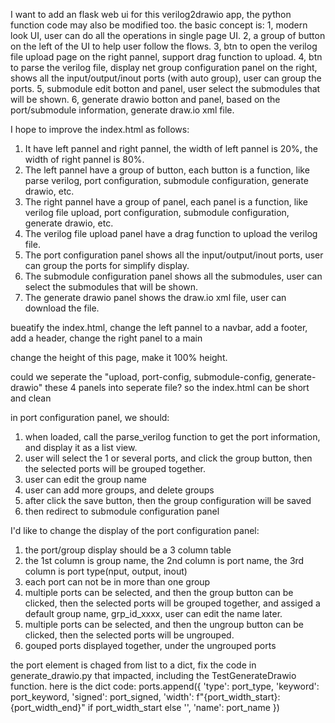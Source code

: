 I want to add an flask web ui for this verilog2drawio app, the python function code may also be modified too. the basic concept is:
 1, modern look UI, user can do all the operations in single page UI.
 2, a group of button on the left of the UI to help user follow the flows.
 3, btn to open the verilog file upload page on the right pannel, support drag function to upload.
 4, btn to parse the verilog file, display net group configuration panel on the right, shows all the input/output/inout ports (with auto group), user can group the ports.
 5, submodule edit botton and panel, user select the submodules that will be shown.
 6, generate drawio botton and panel,  based on the port/submodule information, generate draw.io xml file. 


 I hope to improve the index.html as follows:
 1. It have left pannel and right pannel, the width of left pannel is 20%, the width of right pannel is 80%.
 2. The left pannel have a group of button, each button is a function, like parse verilog, port configuration, submodule configuration, generate drawio, etc.
 3. The right pannel have a group of panel, each panel is a function, like verilog file upload, port configuration, submodule configuration, generate drawio, etc.
 4. The verilog file upload panel have a drag function to upload the verilog file.
 5. The port configuration panel shows all the input/output/inout ports, user can group the ports for simplify display.
 6. The submodule configuration panel shows all the submodules, user can select the submodules that will be shown.
 7. The generate drawio panel shows the draw.io xml file, user can download the file.


 bueatify the index.html, change the left pannel to a navbar, add a footer, add a header, change the right panel to a main

 change the height of this page, make it 100% height.

 could we seperate the "upload, port-config, submodule-config, generate-drawio" these 4 panels into seperate file? so the index.html can be short and clean

 in port configuration panel, we should:
 1. when loaded, call the parse_verilog function to get the port information, and display it as a list view.
 2. user will select the 1 or several ports, and click the group button, then the selected ports will be grouped together.
 3. user can edit the group name
 4. user can add more groups, and delete groups
 5. after click the save button, then the group configuration will be saved
 6. then redirect to submodule configuration panel

I'd like to change the display of the port configuration panel:
1. the port/group display should be a 3 column table
2. the 1st column is group name, the 2nd column is port name, the 3rd column is port type(nput, output, inout)
3. each port can not be in more than one group
4. multiple ports can be selected, and then the group button can be clicked, then the selected ports will be grouped together, and assiged a default group name, grp_id_xxxx, user can edit the name later.
5. multiple ports can be selected, and then the ungroup button can be clicked, then the selected ports will be ungrouped.
6. gouped ports displayed together, under the ungrouped ports

the port element is chaged from list to a dict, fix the code in generate_drawio.py that impacted, including the TestGenerateDrawio function. 
here is the dict code:
            ports.append({
                'type': port_type,
                'keyword': port_keyword,
                'signed': port_signed,
                'width': f"{port_width_start}:{port_width_end}" if port_width_start else '',
                'name': port_name
            })
